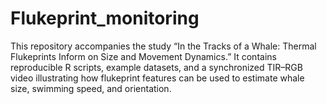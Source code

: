 # Flukeprint_monitoring
This repository accompanies the study “In the Tracks of a Whale: Thermal Flukeprints Inform on Size and Movement Dynamics.” It contains reproducible R scripts, example datasets, and a synchronized TIR–RGB video illustrating how flukeprint features can be used to estimate whale size, swimming speed, and orientation.
